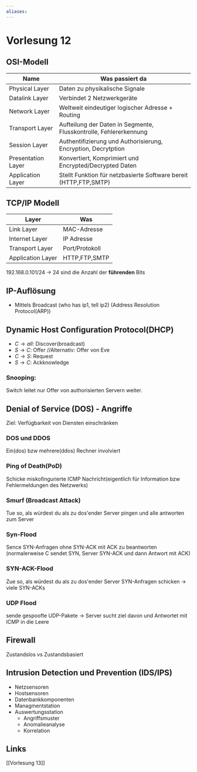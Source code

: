```yaml
---
aliases: 
---
```

# Vorlesung 12 
## OSI-Modell
| Name               | Was passiert da                                                   |
| ------------------ | ----------------------------------------------------------------- |
| Physical Layer     | Daten zu physikalische Signale                                    |
| Datalink Layer     | Verbindet 2 Netzwerkgeräte                                        |
| Network Layer      | Weltweit eindeutiger logischer Adresse + Routing                  |
| Transport Layer    | Aufteilung der Daten in Segmente, Flusskontrolle, Fehlererkennung |
| Session Layer      | Authentifizierung und Authorisierung, Encryption, Decrytption     |
| Presentation Layer | Konvertiert, Komprimiert und Encrypted/Decrypted Daten            |
| Application Layer  | Stellt Funktion für netzbasierte Software bereit (HTTP,FTP,SMTP)   |
## TCP/IP Modell
| Layer             | Was            |
| ----------------- | -------------- |
| Link Layer        | MAC-Adresse    |
| Internet Layer    | IP Adresse     |
| Transport Layer   | Port/Protokoll |
| Application Layer | HTTP,FTP,SMTP  |

192.168.0.101/24 -> 24 sind die Anzahl der **führenden** Bits
## IP-Auflösung
- Mittels Broadcast (who has ip1, tell ip2) (Address Resolution Protocol(ARP))
## Dynamic Host Configuration Protocol(DHCP)
- $C \rightarrow all$: Discover(broadcast)
- $S \rightarrow C$: Offer //Alternativ: Offer von Eve
- $C \rightarrow S$: Request
- $S \rightarrow C$: Ackknowledge
### Snooping:
Switch leitet nur Offer von authorisierten Servern weiter.
## Denial of Service (DOS) - Angriffe
Ziel: Verfügbarkeit von Diensten einschränken
### DOS und DDOS
Ein(dos) bzw mehrere(ddos) Rechner involviert
### Ping of Death(PoD)
Schicke miskofingurierte ICMP Nachricht(eigentlich für Information bzw Fehlermeldungen des Netzwerks)
### Smurf (Broadcast Attack)
Tue so, als würdest du als zu dos'ender Server pingen und alle antworten zum Server
### Syn-Flood
Sence SYN-Anfragen ohne SYN-ACK mit ACK zu beantworten (normalerweise C sendet SYN, Server SYN-ACK und dann Antwort mit ACK)
### SYN-ACK-Flood
Zue so, als würdest du als zu dos'ender Server SYN-Anfragen schicken -> viele SYN-ACKs
### UDP Flood
sende gespoofte UDP-Pakete -> Server sucht ziel davon und Antwortet mit ICMP in die Leere
## Firewall
Zustandslos vs Zustandsbasiert
## Intrusion Detection und Prevention (IDS/IPS)
- Netzsensoren
- Hostsensoren
- Datenbankkomponenten
- Managmentstation
- Auswertungsstation
	- Angriffsmuster
	- Anomalieanalyse
	- Korrelation
## Links
[[Vorlesung 13]]
